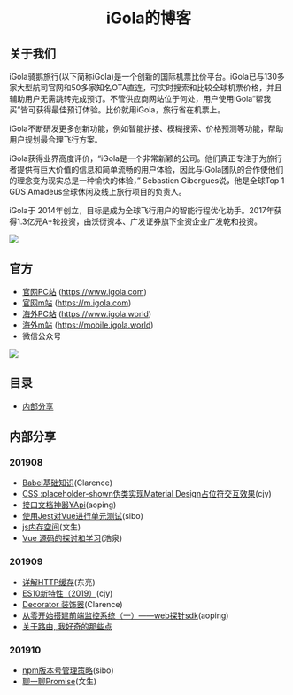 <!--
 * @Description: In User Settings Edit
 * @Author: your name
 * @Date: 2019-10-10 13:15:55
 * @LastEditTime: 2019-10-12 11:46:50
 * @LastEditors: Please set LastEditors
 -->


<h1 align="center">iGola的博客</h1>

## 关于我们

iGola骑鹅旅行(以下简称iGola)是一个创新的国际机票比价平台。iGola已与130多家大型航司官网和50多家知名OTA直连，可实时搜索和比较全球机票价格，并且辅助用户无需跳转完成预订。不管供应商网站位于何处，用户使用iGola“帮我买”皆可获得最佳预订体验。比价就用iGola，旅行省在机票上。

iGola不断研发更多创新功能，例如智能拼接、模糊搜索、价格预测等功能，帮助用户规划最合理飞行方案。

iGola获得业界高度评价，“iGola是一个非常新颖的公司。他们真正专注于为旅行者提供有巨大价值的信息和简单流畅的用户体验，因此与iGola团队的合作使他们的理念变为现实总是一种愉快的体验，” Sebastien Gibergues说，他是全球Top 1 GDS Amadeus全球休闲及线上旅行项目的负责人。

iGola于 2014年创立，目标是成为全球飞行用户的智能行程优化助手。2017年获得1.3亿元A+轮投资，由沃衍资本、广发证券旗下全资企业广发乾和投资。

![](https://content.igola.com/static/WEB/images/brand/aboutus/brand_aboutus_ZH.jpg)

## 官方

* [官网PC站](https://www.igola.com) (https://www.igola.com)
* [官网m站](https://m.igola.com) (https://m.igola.com)
* [海外PC站](https://www.igola.world) (https://www.igola.world)
* [海外m站](https://mobile.igola.world) (https://mobile.igola.world)
* 微信公众号

![](https://content.igola.com/static/COMMON/images/igola_weixin_qrcode_new.jpg)


## 目录

* [内部分享](#内部分享)

## 内部分享

### 201908

* [Babel基础知识](SHARE/201908/Babel基础知识_Clarence.md)(Clarence)
* [CSS :placeholder-shown伪类实现Material Design占位符交互效果](SHARE/cjy/placeholder-shown_cjy.md)(cjy)
* [接口文档神器YApi](https://juejin.im/post/5d6688685188250ff779b5a9)(aoping)
* [使用Jest对Vue进行单元测试](https://juejin.im/post/5d7085845188254d1722c17d)(sibo)
* [js内存空间](https://github.com/950905/record-summary/blob/master/common/js%E5%86%85%E5%AD%98%E7%9B%B8%E5%85%B3.md)(文生)
* [ Vue 源码的探讨和学习](https://github.com/Andraw-lin/about-Vue)(浩泉)

### 201909
* [详解HTTP缓存](https://juejin.im/post/5d74870e6fb9a06b32609812)(东亮)
* [ES10新特性（2019）](SHARE/cjy/ES10新特性_cjy.md)(cjy)
* [Decorator 装饰器](https://github.com/yougola/blog/blob/master/SHARE/201909/Decorators_Clarence.md)(Clarence)
* [从零开始搭建前端监控系统（一）——web探针sdk](https://juejin.im/post/5d8c2ae1518825091b2c17e6)(aoping)
* [关于路由, 我好奇的那些点](https://www.cnblogs.com/Tiboo/p/11588022.html)

### 201910
* [npm版本号管理策略](hhttps://github.com/yougola/blog/blob/master/SHARE/201910/NPM_Publish.md)(sibo)
* [聊一聊Promise](https://github.com/yougola/blog/blob/master/SHARE/201910/Promise.md)(文生)
